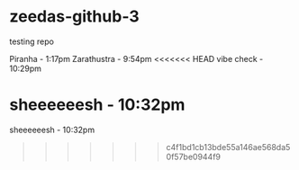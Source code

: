 # zeedas-github-3

testing repo

Piranha - 1:17pm
Zarathustra - 9:54pm
<<<<<<< HEAD
vibe check - 10:29pm

sheeeeeesh - 10:32pm
=======

sheeeeeesh - 10:32pm
>>>>>>> c4f1bd1cb13bde55a146ae568da50f57be0944f9
